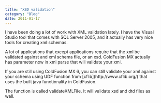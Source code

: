 ```yaml
---
title: "XSD validation"
category: "Blog"
date: 2011-01-17
---
```



I have been doing a lot of work with XML validation lately. I have the Visual Studio tool that comes with SQL Server 2005, and it actually has very nice tools for creating xml schemas.

A lot of applications that except applications require that the xml be validated against and xml schema file, or an xsd. ColdFusion MX actually has parameter now in xml parse that will validate your xml.

<div class="code"><font color="MAROON"><cfset myXMLObj = XmlParse(myXMLFile,false,myXSDFile) /></font></div>
If you are still using ColdFusion MX 6, you can still validate your xml against your schema using UDF function from [cflib](http://www.cflib.org/) that uses the built java functionality in ColdFusion.

The function is called validateXMLFile. It will validate xsd and dtd files as well.
